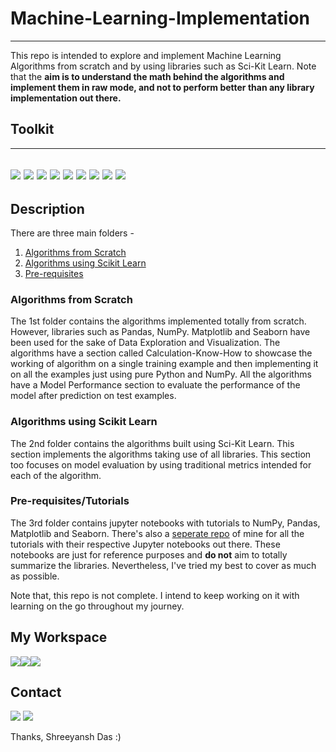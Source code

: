 # Machine-Learning-Implementation
---
This repo is intended to explore and implement Machine Learning Algorithms from scratch and by using libraries such as Sci-Kit Learn. 
Note that the **aim is to understand the math behind the algorithms and implement them in raw mode, and not to perform better than any library 
implementation out there.** 

## Toolkit
---
<a href = "https://python.org/"><img src = "https://img.shields.io/badge/Python-FFD43B?style=for-the-badge&logo=python&logoColor=blue"></a>
<a href = "https://jupyter.org/"><img src = "https://img.shields.io/badge/Jupyter-000000?style=for-the-badge&logo=jupyter&logoColor=orange"></a>
<a href = "https://scikit-learn.org/"><img src = "https://img.shields.io/badge/ScikitLearn-FFFFFF?style=for-the-badge&logo=scikitlearn&logoColor=orange"></a>
<a href = "https://pandas.pydata.org/"><img src = "https://img.shields.io/badge/Pandas-2C2D72?style=for-the-badge&logo=pandas&logoColor=white"></a>
<a href = "https://numpy.org/"><img src = "https://img.shields.io/badge/Numpy-FFFFFF?style=for-the-badge&logo=numpy&logoColor=blue"></a>
<a href = "https://matplotlib.org/"><img src = "https://img.shields.io/badge/Matplotlib-000000?style=for-the-badge&logo=matplotlib&logoColor=blue"></a>
<a href = "https://seaborn.pydata.org/"><img src = "https://img.shields.io/badge/Seaborn-3399FF?style=for-the-badge&logo=seaborn&logoColor=blue"></a>
<a href = "https://www.latex-project.org/"><img src = "https://img.shields.io/badge/LaTeX-47A141?style=for-the-badge&logo=LaTeX&logoColor=white"></a>
<a href = "https://stackoverflow.com/"><img src = "https://img.shields.io/badge/Stack_Overflow-FE7A16?style=for-the-badge&logo=stack-overflow&logoColor=white"></a>
---
## Description
There are three main folders - 
1. <a href = "https://github.com/raunak-shr/Machine-Learning-Implementation/tree/main/Algorithms%20from%20Scratch">Algorithms from Scratch</a>
2. <a href = "https://github.com/raunak-shr/Machine-Learning-Implementation/tree/main/Algorithms%20from%20Scratch">Algorithms using Scikit Learn</a>
3. <a href = "https://github.com/raunak-shr/Machine-Learning-Implementation/tree/main/Pre-requisites">Pre-requisites</a>

### Algorithms from Scratch

The 1st folder contains the algorithms implemented totally from scratch. However, libraries such as Pandas, NumPy. Matplotlib and Seaborn have been used for the sake of 
Data Exploration and Visualization. The algorithms have a section called Calculation-Know-How to showcase the working of algorithm on a single training example
and then implementing it on all the examples just using pure Python and NumPy. All the algorithms have a Model Performance section to evaluate the performance of 
the model after prediction on test examples.

### Algorithms using Scikit Learn 

The 2nd folder contains the algorithms built using Sci-Kit Learn. This section implements the algorithms taking use of all libraries. This section too focuses on 
model evaluation by using traditional metrics intended for each of the algorithm.

### Pre-requisites/Tutorials 
The 3rd folder contains jupyter notebooks with tutorials to NumPy, Pandas, Matplotlib and Seaborn. There's also a <a href = "https://github.com/raunak-shr/ML-Library-Prerequisites">seperate repo</a> of mine for all the tutorials with their respective Jupyter notebooks out there. These notebooks are just for reference purposes and **do not** aim to totally summarize the libraries. Nevertheless, I've tried my best to cover as much as possible.


Note that, this repo is not complete. I intend to keep working on it with learning on the go throughout my journey.

## My Workspace
<img src = "https://img.shields.io/badge/asus%20laptop-000000?style=for-the-badge&logo=asus&logoColor=white"><img src = "https://img.shields.io/badge/Intel%20Core_i5_10th-0071C5?style=for-the-badge&logo=intel&logoColor=white"><img src = "https://img.shields.io/badge/NVIDIA-GTX1650-76B900?style=for-the-badge&logo=nvidia&logoColor=white">

## Contact
<a href = "https://www.linkedin.com/in/shreeyansh-das/"><img src = "https://img.shields.io/badge/LinkedIn-0077B5?style=for-the-badge&logo=linkedin&logoColor=white"></a>
<a href = "mailto: raunak.dvm@gmail.com" target="_blank"><img src = "https://img.shields.io/badge/Gmail-D14836?style=for-the-badge&logo=gmail&logoColor=white"></a>

Thanks,
Shreeyansh Das :)
